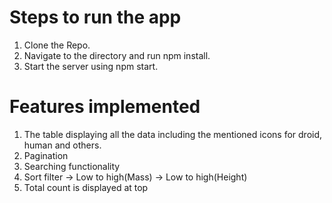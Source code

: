 # Steps to run the app
1. Clone the Repo.
2. Navigate to the directory and run npm install.
3. Start the server using npm start.

# Features implemented
1. The table displaying all the data including the mentioned icons for droid, human and others.
2. Pagination
3. Searching functionality
4. Sort filter 
    -> Low to high(Mass)
    -> Low to high(Height)
5. Total count is displayed at top